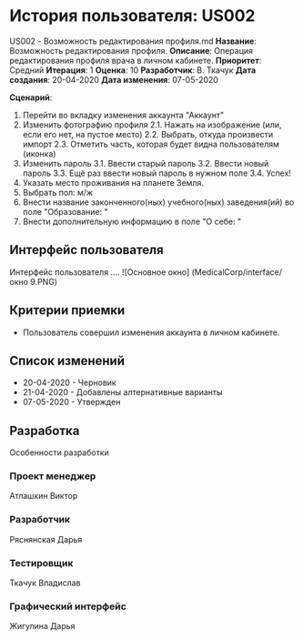 # История пользователя: US002
US002 - Возможность редактирования профиля.md
**Название**: Возможность редактирования профиля.
**Описание**: Операция редактирования профиля врача в личном кабинете.
**Приоритет**: Средний
**Итерация**: 1
**Оценка**: 10
**Разработчик**: В. Ткачук
**Дата создания**: 20-04-2020
**Дата изменения**: 07-05-2020

**Сценарий**:
  1. Перейти во вкладку изменения аккаунта "Аккаунт"
  2. Изменить фотографию профиля
    2.1. Нажать на изображение (или, если его нет, на пустое место)
    2.2. Выбрать, откуда произвести импорт
    2.3. Отметить часть, которая будет видна пользователям (иконка)
  3. Изменить пароль
    3.1. Ввести старый пароль
    3.2. Ввести новый пароль
    3.3. Ещё раз ввести новый пароль в нужном поле
    3.4. Успех!
  4. Указать место проживания на планете Земля.
  5. Выбрать пол: м/ж
  6. Внести название законченного(ных) учебного(ных) заведения(ий)
     во поле "Образование: "
  7. Внести дополнительную информацию в поле "О себе: "

## Интерфейс пользователя
  Интерфейс пользователя ....
  ![Основное окно] (MedicalCorp/interface/окно 9.PNG)

## Критерии приемки
- Пользователь совершил изменения аккаунта в личном кабинете.

## Список изменений
- 20-04-2020 - Черновик
- 21-04-2020 - Добавлены алтернативные варианты
- 07-05-2020 - Утвержден

## Разработка
Особенности разработки

### Проект менеджер
  Атлашкин Виктор
### Разработчик
  Ряснянская Дарья
### Тестировщик
  Ткачук Владислав
### Графический интерфейс
  Жигулина Дарья
